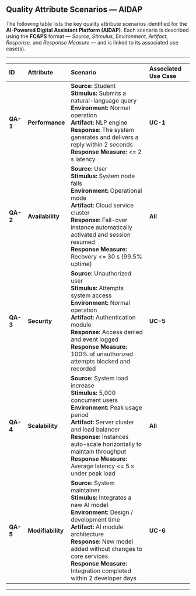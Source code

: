 ## Quality Attribute Scenarios — AIDAP

The following table lists the key quality attribute scenarios identified for the **AI-Powered Digital Assistant Platform (AIDAP)**. Each scenario is described using the **FCAPS** format — *Source, Stimulus, Environment, Artifact, Response,* and *Response Measure* — and is linked to its associated use case(s).

---

| **ID** | **Attribute** | **Scenario** | **Associated Use Case** |
|:-------|:---------------|:--------------|:-------------------------|
| **QA-1** | **Performance** | **Source:** Student<br>**Stimulus:** Submits a natural-language query<br>**Environment:** Normal operation<br>**Artifact:** NLP engine<br>**Response:** The system generates and delivers a reply within 2 seconds<br>**Response Measure:** <= 2 s latency | **UC-1** |
| **QA-2** | **Availability** | **Source:** User<br>**Stimulus:** System node fails<br>**Environment:** Operational mode<br>**Artifact:** Cloud service cluster<br>**Response:** Fail-over instance automatically activated and session resumed<br>**Response Measure:** Recovery <= 30 s (99.5% uptime) | **All** |
| **QA-3** | **Security** | **Source:** Unauthorized user<br>**Stimulus:** Attempts system access<br>**Environment:** Normal operation<br>**Artifact:** Authentication module<br>**Response:** Access denied and event logged<br>**Response Measure:** 100% of unauthorized attempts blocked and recorded | **UC-5** |
| **QA-4** | **Scalability** | **Source:** System load increase<br>**Stimulus:** 5,000 concurrent users<br>**Environment:** Peak usage period<br>**Artifact:** Server cluster and load balancer<br>**Response:** Instances auto-scale horizontally to maintain throughput<br>**Response Measure:** Average latency <= 5 s under peak load | **All** |
| **QA-5** | **Modifiability** | **Source:** System maintainer<br>**Stimulus:** Integrates a new AI model<br>**Environment:** Design / development time<br>**Artifact:** AI module architecture<br>**Response:** New model added without changes to core services<br>**Response Measure:** Integration completed within 2 developer days | **UC-6** |

---
